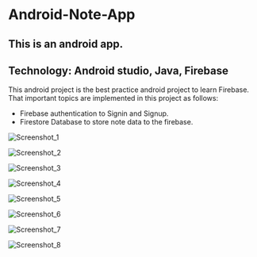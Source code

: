 # Android-Note-App
## This is an android app. 
## Technology: Android studio, Java, Firebase
This android project is the best practice android project to learn Firebase. That important topics are implemented in this project as follows:
* Firebase authentication to Signin and Signup.
* Firestore Database to store note data to the firebase.


![Screenshot_1](https://user-images.githubusercontent.com/105268491/210168543-9e568d0c-50e8-466e-986b-71d12620dcab.png)


![Screenshot_2](https://user-images.githubusercontent.com/105268491/210168550-c1daddd2-b286-44c6-acd9-db398489e8cd.png)

![Screenshot_3](https://user-images.githubusercontent.com/105268491/210168556-1fcd5b50-510f-4cd4-8e6c-9d782336e9a6.png)


![Screenshot_4](https://user-images.githubusercontent.com/105268491/210168565-b6380d39-2e22-44ec-9c1e-967e5a4c1aeb.png)

![Screenshot_5](https://user-images.githubusercontent.com/105268491/210168571-ca9bcb98-4880-4f25-9c8f-4493851a235f.png)

![Screenshot_6](https://user-images.githubusercontent.com/105268491/210168577-dc5a2461-2dd8-4d06-9327-cbde2f2aaf9b.png)

![Screenshot_7](https://user-images.githubusercontent.com/105268491/210168582-69e433bb-5093-45dc-b539-e4784caac9a4.png)

![Screenshot_8](https://user-images.githubusercontent.com/105268491/210168587-b4ce89cd-3984-4cc3-9f65-712c1a2270f5.png)
